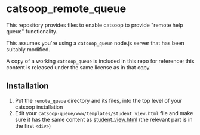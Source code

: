 # catsoop_remote_queue

This repository provides files to enable catsoop to provide "remote help queue" functionality.

This assumes you're using a `catsoop_queue` node.js server that has been suitably modified.

A copy of a working `catsoop_queue` is included in this repo for reference; this content is released under the same license as in that copy.

## Installation

1. Put the `remote_queue` directory and its files, into the top level of your catsoop installation
2. Edit your `catsoop-queue/www/templates/student_view.html` file and make sure it has the same content as [student_view.html](catsoop-queue/www/templates/student_view.html) (the relevant part is in the first `<div>`)

